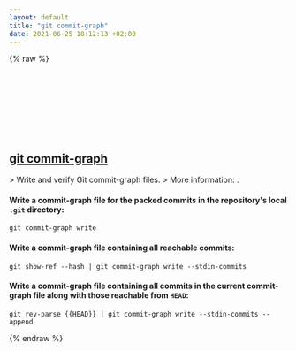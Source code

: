 ```yaml
---
layout: default
title: "git commit-graph"
date: 2021-06-25 18:12:13 +02:00
---
```

{% raw %}
<h2 id="git-commit-graph">
  <a href="/en/common/git-commit-graph.html">git commit-graph</a> <a href="#git-commit-graph"><svg class="icon">
    <use href="/assets/images/unicode_sprite.svg#link" />
  </svg></a>
</h2>
> Write and verify Git commit-graph files.
> More information: <https://git-scm.com/docs/git-commit-graph>.

#### Write a commit-graph file for the packed commits in the repository's local `.git` directory:
```shell
git commit-graph write
```
#### Write a commit-graph file containing all reachable commits:
```shell
git show-ref --hash | git commit-graph write --stdin-commits
```
#### Write a commit-graph file containing all commits in the current commit-graph file along with those reachable from `HEAD`:
```shell
git rev-parse {{HEAD}} | git commit-graph write --stdin-commits --append
```
{% endraw %}